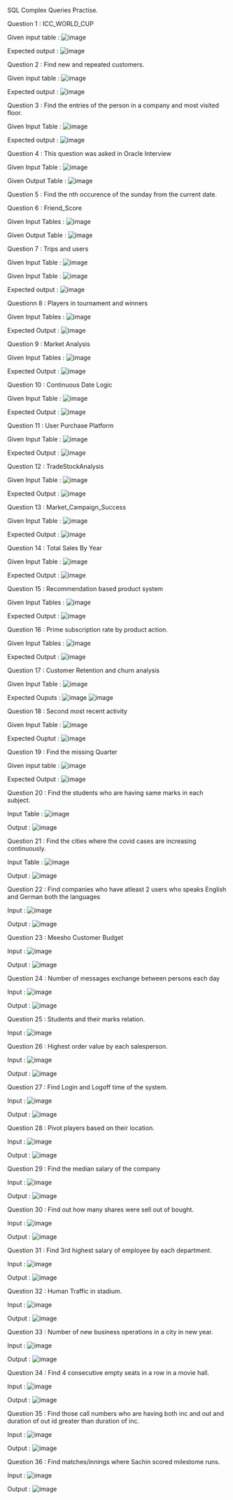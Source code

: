 SQL Complex Queries Practise.

Question 1 : ICC_WORLD_CUP

Given input table : ![image](https://user-images.githubusercontent.com/72154374/215006398-ce6834d6-0ca5-4737-afb7-67e280db7112.png)

Expected output : ![image](https://user-images.githubusercontent.com/72154374/215006430-a63adfb3-b02a-40e0-bc97-7cc7d2481c23.png)

Question 2 : Find new and repeated customers.

Given input table : ![image](https://user-images.githubusercontent.com/72154374/215022589-351368c2-f2ca-48cf-8bca-439699fe0645.png)

Expected output : ![image](https://user-images.githubusercontent.com/72154374/215033643-0fccef6a-22b2-4c74-bad5-58d80cf94a70.png)

Question 3 : Find the entries of the person in a company and most visited floor.

Given Input Table : ![image](https://user-images.githubusercontent.com/72154374/215239896-fa80f54c-e8c9-4aa7-a028-b84d34a9cd21.png)

Expected output : ![image](https://user-images.githubusercontent.com/72154374/215241758-7fcde8cc-2467-42d7-a58a-e0cc06c2c99c.png)

Question 4 : This question was asked in Oracle Interview

Given Input Table : ![image](https://user-images.githubusercontent.com/72154374/215242155-44ac3283-663b-4fd5-bce1-54e5033dcb45.png)

Given Output Table : ![image](https://user-images.githubusercontent.com/72154374/215242170-2517caf7-b3f5-41a1-bfde-5ef743e7cce1.png)

Question 5 : Find the nth occurence of the sunday from the current date.

Question 6 : Friend_Score

Given Input Tables : ![image](https://user-images.githubusercontent.com/72154374/219876383-64106e66-e42e-492d-9a45-3a8e5aa002b7.png)

Given Output Table : ![image](https://user-images.githubusercontent.com/72154374/219876981-9d074ab4-2aaf-4b51-8a50-e5125fe4b646.png)

Question 7 : Trips and users

Given Input Table : ![image](https://user-images.githubusercontent.com/72154374/219941588-3d35f825-fd59-413a-b045-0c59f1cda90a.png)

Given Input Table : ![image](https://user-images.githubusercontent.com/72154374/219941612-0debf97a-5071-407e-a11a-caebb4af432d.png)

Expected output : ![image](https://user-images.githubusercontent.com/72154374/219941643-a31ccdc2-b0c7-4ddc-9ee5-d2bea1de09c4.png)

Questionn 8 : Players in tournament and winners

Given Input Tables : ![image](https://user-images.githubusercontent.com/72154374/219943071-b7b41387-5bbc-4d3b-b1a6-8d5a7113e2dc.png)

Expected Output : ![image](https://user-images.githubusercontent.com/72154374/219943118-17f49e4b-57b5-4004-93f8-38464fc200d6.png)

Question 9 : Market Analysis

Given Input Tables : ![image](https://user-images.githubusercontent.com/72154374/220127812-72466151-27b8-4546-9b09-d61068534feb.png)

Expected Output : ![image](https://user-images.githubusercontent.com/72154374/220127935-5af09c09-2ec7-4461-bc17-447cdd950f9f.png)

Question 10 : Continuous Date Logic

Given Input Table : ![image](https://user-images.githubusercontent.com/72154374/220842435-2d9594e5-6f79-45e7-bcff-7ee8a53e40db.png)

Expected Output : ![image](https://user-images.githubusercontent.com/72154374/220842520-5e2d5067-fcab-45d3-84d3-b650ba286f77.png)

Question 11 : User Purchase Platform

Given Input Table : ![image](https://user-images.githubusercontent.com/72154374/220849842-8dca69e0-63cb-491f-976b-1f42803df0b5.png)

Expected Output : ![image](https://user-images.githubusercontent.com/72154374/220849927-516a8470-f12c-4dbe-ad45-fa8e9bf256d0.png)

Question 12 : TradeStockAnalysis

Given Input Table : ![image](https://user-images.githubusercontent.com/72154374/221190973-b618d61c-25fb-4636-96d4-6275fb9a4b80.png)

Expected Output : ![image](https://user-images.githubusercontent.com/72154374/221191224-d29f03e5-f5e1-4aee-996f-bdb952866b8c.png)

Question 13 : Market_Campaign_Success

Given Input Table : ![image](https://user-images.githubusercontent.com/72154374/221356535-73b54697-f80d-49d8-aacf-5dac8e052658.png)

Expected Output : ![image](https://user-images.githubusercontent.com/72154374/221356557-f2c00420-fb5e-4397-8360-e8e70721e89f.png)

Question 14 : Total Sales By Year

Given Input Table : ![image](https://user-images.githubusercontent.com/72154374/221780355-c1c21333-fcb5-4f5a-8f68-2b222c463bb9.png)

Expected Output : ![image](https://user-images.githubusercontent.com/72154374/221780475-4cd4fd1a-ec16-4fb5-820b-fe2b61a990b6.png)

Question 15 : Recommendation based product system

Given Input Tables : ![image](https://user-images.githubusercontent.com/72154374/222207554-6ff8c757-2129-4e5a-9094-5b5bb740bc08.png)

Expected Output : ![image](https://user-images.githubusercontent.com/72154374/222207758-519e3e1e-9eb8-4603-af01-3be7fbdd558a.png)

Question 16 : Prime subscription rate by product action.

Given Input Tables : ![image](https://user-images.githubusercontent.com/72154374/222432445-27acd994-7279-4c90-9ab1-07a544887271.png)

Expected Output : ![image](https://user-images.githubusercontent.com/72154374/222432791-0f433acd-9e15-41c2-bbda-052b1c0971fa.png)

Question 17 : Customer Retention and churn analysis

Given Input Table : ![image](https://user-images.githubusercontent.com/72154374/222954165-647f3a19-88d3-4782-9cb0-319c10b3d167.png)

Expected Ouputs : ![image](https://user-images.githubusercontent.com/72154374/222954197-d1df53dd-054f-479d-8038-2b5b7c00420d.png)
![image](https://user-images.githubusercontent.com/72154374/222954216-2582d3fb-18f4-4e14-bf5a-a3c4c83d2d55.png)

Question 18 : Second most recent activity

Given Input Table : ![image](https://user-images.githubusercontent.com/72154374/222954891-dfa50ed4-2e66-4f64-a447-db5299389997.png)

Expected Ouptut : ![image](https://user-images.githubusercontent.com/72154374/222955219-7e624056-5227-4d4d-833a-0e1bbf991f06.png)

Question 19 : Find the missing Quarter

Given input table : ![image](https://user-images.githubusercontent.com/72154374/225630495-a4387b46-1d37-4f68-b942-cd166f78f211.png)

Expected Output : ![image](https://user-images.githubusercontent.com/72154374/225630724-cb94db9c-f269-4920-8266-704806bae235.png)

Question 20 : Find the students who are having same marks in each subject.

Input Table : ![image](https://user-images.githubusercontent.com/72154374/225634397-963e400a-23de-463e-9166-0ca5186c040b.png)

Output : ![image](https://user-images.githubusercontent.com/72154374/225634536-c271ffb9-d836-410f-95a6-d651b74aa2ce.png)

Question 21 : Find the cities where the covid cases are increasing continuously.

Input Table : ![image](https://user-images.githubusercontent.com/72154374/226171511-fb0d5d2e-c80b-4f0a-8d5e-301c65102b26.png)

Output : ![image](https://user-images.githubusercontent.com/72154374/226171541-598bcc24-91c8-4b87-9072-6d7e92072144.png)

Question 22 : Find companies who have atleast 2 users who speaks English and German both the languages

Input : ![image](https://user-images.githubusercontent.com/72154374/226278480-9686a8d9-c175-48ac-9b07-5fcf8c075942.png)

Output : ![image](https://user-images.githubusercontent.com/72154374/226278571-1caca4c1-8575-45f4-a73d-d4d6888ab18f.png)

Question 23 : Meesho Customer Budget

Input : ![image](https://user-images.githubusercontent.com/72154374/227521355-4abfa00f-3dd0-4ba0-b5b5-40849b01a048.png)

Output : ![image](https://user-images.githubusercontent.com/72154374/227521492-3a1f0985-516d-422c-bfb8-7f9b4f727666.png)

Question 24 : Number of messages exchange between persons each day

Input : ![image](https://user-images.githubusercontent.com/72154374/227521669-aa6c9388-a06a-4cde-b551-0dbf4d619bf9.png)

Output : ![image](https://user-images.githubusercontent.com/72154374/227521753-7787b90e-be90-43ba-ab19-9b83e30f6476.png)

Question 25 : Students and their marks relation.

Input : ![image](https://user-images.githubusercontent.com/72154374/227536964-dae533b9-3349-423c-b49b-0a7bbacafcc7.png)

Question 26 : Highest order value by each salesperson.

Input : ![image](https://user-images.githubusercontent.com/72154374/227716038-ae59694c-ad06-4312-9a75-767854387c1d.png)

Output : ![image](https://user-images.githubusercontent.com/72154374/227716055-79b6c748-5e4e-4f3d-8fa7-172a12e718a3.png)

Question 27 : Find Login and Logoff time of the system.

Input : ![image](https://user-images.githubusercontent.com/72154374/227718418-9623c8dc-3b42-407c-9a27-cb452ef5e3a4.png)

Output : ![image](https://user-images.githubusercontent.com/72154374/227718444-feb1fb0c-2b96-47a7-8410-320fcaa76d36.png)

Question 28 : Pivot players based on their location.

Input : ![image](https://user-images.githubusercontent.com/72154374/228139202-a34a8606-39a9-43fe-9f16-43a593dc651f.png)

Output : ![image](https://user-images.githubusercontent.com/72154374/228139101-5a6ab51e-1618-401b-99a4-f32d36adda15.png)

Question 29 : Find the median salary of the company

Input : ![image](https://user-images.githubusercontent.com/72154374/228167472-bf508b2e-1be3-42f7-814c-a41eebd03c19.png)

Output : ![image](https://user-images.githubusercontent.com/72154374/228167728-232bbbf0-48e8-4a2b-b4a6-a3e558cdb8be.png)

Question 30 : Find out how many shares were sell out of bought.

Input : ![image](https://user-images.githubusercontent.com/72154374/228770579-a7026511-e0b6-47d7-ab74-e7106914d5b5.png)

Output : ![image](https://user-images.githubusercontent.com/72154374/228770440-2eee03e6-3075-474f-9241-803cb592c81f.png)

Question 31 : Find 3rd highest salary of employee by each department.

Input : ![image](https://user-images.githubusercontent.com/72154374/229030132-005f0cfc-205c-4bc5-a738-2d20d40c26b0.png)

Output : ![image](https://user-images.githubusercontent.com/72154374/229030036-6ac8071a-a690-4949-aba4-a7fb8b63688f.png)

Question 32 : Human Traffic in stadium.

Input : ![image](https://user-images.githubusercontent.com/72154374/229270431-0c494dfe-44cf-42f9-88e6-e69f3683cccc.png)

Output : ![image](https://user-images.githubusercontent.com/72154374/229270454-8b39737b-9feb-46f9-9e2d-40c0307e253a.png)

Question 33 : Number of new business operations in a city in new year.

Input : ![image](https://user-images.githubusercontent.com/72154374/229336277-b585a438-3ff2-4233-93fc-c6857b740547.png)

Output : ![image](https://user-images.githubusercontent.com/72154374/229336290-4544117c-590f-4d6f-9237-ffff6ba03c49.png)

Question 34 : Find 4 consecutive empty seats in a row in a movie hall.

Input : ![image](https://user-images.githubusercontent.com/72154374/229343106-5ed90744-0838-4f2e-91ab-9576f6284137.png)

Output : ![image](https://user-images.githubusercontent.com/72154374/229343143-c613f781-a295-4923-94eb-70d5d0c19fe6.png)

Question 35 : Find those call numbers who are having both inc and out and duration of out id greater than duration of inc.

Input : ![image](https://user-images.githubusercontent.com/72154374/229486315-7218b388-b58a-4d71-927f-6ee2ab1d88b2.png)

Output : ![image](https://user-images.githubusercontent.com/72154374/229486418-82b6bcda-8fdf-45e8-b15a-0cabcdfa8223.png)

Question 36 : Find matches/innings where Sachin scored milestome runs.

Input : ![image](https://user-images.githubusercontent.com/72154374/229493546-2adf6f32-b3d9-45f9-8369-34598728e030.png)

Output : ![image](https://user-images.githubusercontent.com/72154374/229493792-4e134ee0-1ee0-489b-a698-a55d4f21cc26.png)
